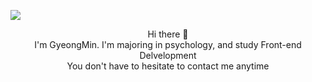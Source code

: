 
  <img src="https%3A%2F%2Fitem.kakaocdn.net%2Fdo%2F9b7b3f4b6511d6f1d5425ee7893b1f329f5287469802eca457586a25a096fd31"><br/>


<p align="center">
Hi there 👋</br>
I'm GyeongMin. I'm majoring in psychology, and study Front-end Delvelopment</br>
You don't have to hesitate to contact me anytime
</p>

